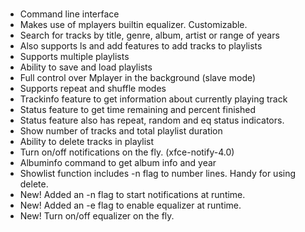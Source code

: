 #
* Command line interface<br>
* Makes use of mplayers builtin equalizer. Customizable.
* Search for tracks by title, genre, album, artist or range of years<br>
* Also supports ls and add features to add tracks to playlists<br>
* Supports multiple playlists<br>
* Ability to save and load playlists<br>
* Full control over Mplayer in the background (slave mode)<br>
* Supports repeat and shuffle modes<br>
* Trackinfo feature to get information about currently playing track<br>
* Status feature to get time remaining and percent finished<br>
* Status feature also has repeat, random and eq status indicators.<br>
* Show number of tracks and total playlist duration<br>
* Ability to delete tracks in playlist<br>
* Turn on/off notifications on the fly. (xfce-notify-4.0)
* Albuminfo command to get album info and year<br>
* Showlist function includes -n flag to number lines. Handy for using delete.
* New! Added an -n flag to start notifications at runtime.
* New! Added an -e flag to enable equalizer at runtime.
* New! Turn on/off equalizer on the fly.
